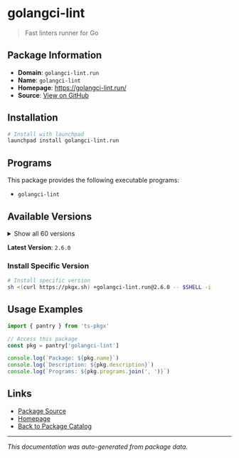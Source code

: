 # golangci-lint

> Fast linters runner for Go

## Package Information

- **Domain**: `golangci-lint.run`
- **Name**: `golangci-lint`
- **Homepage**: https://golangci-lint.run/
- **Source**: [View on GitHub](https://github.com/pkgxdev/pantry/tree/main/projects/golangci-lint.run/package.yml)

## Installation

```bash
# Install with launchpad
launchpad install golangci-lint.run
```

## Programs

This package provides the following executable programs:

- `golangci-lint`

## Available Versions

<details>
<summary>Show all 60 versions</summary>

- `2.6.0`, `2.5.0`, `2.4.0`, `2.3.1`, `2.3.0`
- `2.2.2`, `2.2.1`, `2.2.0`, `2.1.6`, `2.1.5`
- `2.1.4`, `2.1.3`, `2.1.2`, `2.1.1`, `2.1.0`
- `2.0.2`, `2.0.1`, `2.0.0`, `1.64.8`, `1.64.7`
- `1.64.6`, `1.64.5`, `1.64.4`, `1.64.3`, `1.64.2`
- `1.63.4`, `1.63.3`, `1.63.2`, `1.63.1`, `1.63.0`
- `1.62.2`, `1.62.0`, `1.61.0`, `1.60.3`, `1.60.2`
- `1.60.1`, `1.59.1`, `1.59.0`, `1.58.2`, `1.58.1`
- `1.58.0`, `1.57.2`, `1.57.1`, `1.57.0`, `1.56.2`
- `1.56.1`, `1.56.0`, `1.55.2`, `1.55.1`, `1.55.0`
- `1.54.2`, `1.54.1`, `1.53.3`, `1.53.2`, `1.53.1`
- `1.53.0`, `1.52.2`, `1.52.1`, `1.52.0`, `1.51.2`

</details>

**Latest Version**: `2.6.0`

### Install Specific Version

```bash
# Install specific version
sh <(curl https://pkgx.sh) +golangci-lint.run@2.6.0 -- $SHELL -i
```

## Usage Examples

```typescript
import { pantry } from 'ts-pkgx'

// Access this package
const pkg = pantry['golangci-lint']

console.log(`Package: ${pkg.name}`)
console.log(`Description: ${pkg.description}`)
console.log(`Programs: ${pkg.programs.join(', ')}`)
```

## Links

- [Package Source](https://github.com/pkgxdev/pantry/tree/main/projects/golangci-lint.run/package.yml)
- [Homepage](https://golangci-lint.run/)
- [Back to Package Catalog](../../package-catalog.md)

---

*This documentation was auto-generated from package data.*
